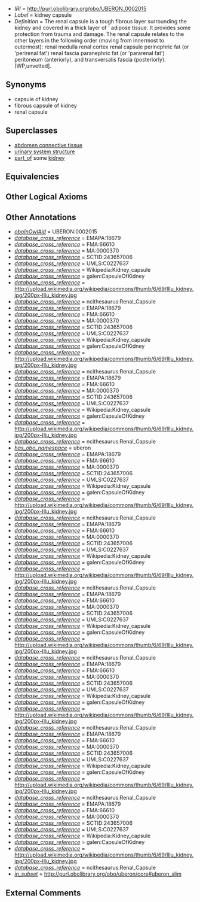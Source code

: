  * *IRI* = http://purl.obolibrary.org/obo/UBERON_0002015
 * *Label* = kidney capsule
 * *Definition* = The renal capsule is a tough fibrous layer surrounding the kidney and covered in a thick layer of ' adipose tissue. It provides some protection from trauma and damage. The renal capsule relates to the other layers in the following order (moving from innermost to outermost): renal medulla renal cortex renal capsule perinephric fat (or 'perirenal fat') renal fascia paranephric fat (or 'pararenal fat') peritoneum (anteriorly), and transversalis fascia (posteriorly). [WP,unvetted].

## Synonyms

 * capsule of kidney
 * fibrous capsule of kidney
 * renal capsule

## Superclasses

 * [abdomen connective tissue](../../UBERON/67/UBERON_0003567.md)
 * [urinary system structure](../../UBERON/54/UBERON_0006554.md)
 * [part_of](../../BFO/50/BFO_0000050.md) some [kidney](../../UBERON/13/UBERON_0002113.md)

## Equivalencies


## Other Logical Axioms


## Other Annotations

 * *[oboInOwl#id](../../id/oboInOwl#id.md)* = UBERON:0002015
 * *[database_cross_reference](../../ef/oboInOwl#hasDbXref.md)* = EMAPA:18679
 * *[database_cross_reference](../../ef/oboInOwl#hasDbXref.md)* = FMA:66610
 * *[database_cross_reference](../../ef/oboInOwl#hasDbXref.md)* = MA:0000370
 * *[database_cross_reference](../../ef/oboInOwl#hasDbXref.md)* = SCTID:243657006
 * *[database_cross_reference](../../ef/oboInOwl#hasDbXref.md)* = UMLS:C0227637
 * *[database_cross_reference](../../ef/oboInOwl#hasDbXref.md)* = Wikipedia:Kidney_capsule
 * *[database_cross_reference](../../ef/oboInOwl#hasDbXref.md)* = galen:CapsuleOfKidney
 * *[database_cross_reference](../../ef/oboInOwl#hasDbXref.md)* = http://upload.wikimedia.org/wikipedia/commons/thumb/6/69/Illu_kidney.jpg/200px-Illu_kidney.jpg
 * *[database_cross_reference](../../ef/oboInOwl#hasDbXref.md)* = ncithesaurus:Renal_Capsule
 * *[database_cross_reference](../../ef/oboInOwl#hasDbXref.md)* = EMAPA:18679
 * *[database_cross_reference](../../ef/oboInOwl#hasDbXref.md)* = FMA:66610
 * *[database_cross_reference](../../ef/oboInOwl#hasDbXref.md)* = MA:0000370
 * *[database_cross_reference](../../ef/oboInOwl#hasDbXref.md)* = SCTID:243657006
 * *[database_cross_reference](../../ef/oboInOwl#hasDbXref.md)* = UMLS:C0227637
 * *[database_cross_reference](../../ef/oboInOwl#hasDbXref.md)* = Wikipedia:Kidney_capsule
 * *[database_cross_reference](../../ef/oboInOwl#hasDbXref.md)* = galen:CapsuleOfKidney
 * *[database_cross_reference](../../ef/oboInOwl#hasDbXref.md)* = http://upload.wikimedia.org/wikipedia/commons/thumb/6/69/Illu_kidney.jpg/200px-Illu_kidney.jpg
 * *[database_cross_reference](../../ef/oboInOwl#hasDbXref.md)* = ncithesaurus:Renal_Capsule
 * *[database_cross_reference](../../ef/oboInOwl#hasDbXref.md)* = EMAPA:18679
 * *[database_cross_reference](../../ef/oboInOwl#hasDbXref.md)* = FMA:66610
 * *[database_cross_reference](../../ef/oboInOwl#hasDbXref.md)* = MA:0000370
 * *[database_cross_reference](../../ef/oboInOwl#hasDbXref.md)* = SCTID:243657006
 * *[database_cross_reference](../../ef/oboInOwl#hasDbXref.md)* = UMLS:C0227637
 * *[database_cross_reference](../../ef/oboInOwl#hasDbXref.md)* = Wikipedia:Kidney_capsule
 * *[database_cross_reference](../../ef/oboInOwl#hasDbXref.md)* = galen:CapsuleOfKidney
 * *[database_cross_reference](../../ef/oboInOwl#hasDbXref.md)* = http://upload.wikimedia.org/wikipedia/commons/thumb/6/69/Illu_kidney.jpg/200px-Illu_kidney.jpg
 * *[database_cross_reference](../../ef/oboInOwl#hasDbXref.md)* = ncithesaurus:Renal_Capsule
 * *[has_obo_namespace](../../ce/oboInOwl#hasOBONamespace.md)* = uberon
 * *[database_cross_reference](../../ef/oboInOwl#hasDbXref.md)* = EMAPA:18679
 * *[database_cross_reference](../../ef/oboInOwl#hasDbXref.md)* = FMA:66610
 * *[database_cross_reference](../../ef/oboInOwl#hasDbXref.md)* = MA:0000370
 * *[database_cross_reference](../../ef/oboInOwl#hasDbXref.md)* = SCTID:243657006
 * *[database_cross_reference](../../ef/oboInOwl#hasDbXref.md)* = UMLS:C0227637
 * *[database_cross_reference](../../ef/oboInOwl#hasDbXref.md)* = Wikipedia:Kidney_capsule
 * *[database_cross_reference](../../ef/oboInOwl#hasDbXref.md)* = galen:CapsuleOfKidney
 * *[database_cross_reference](../../ef/oboInOwl#hasDbXref.md)* = http://upload.wikimedia.org/wikipedia/commons/thumb/6/69/Illu_kidney.jpg/200px-Illu_kidney.jpg
 * *[database_cross_reference](../../ef/oboInOwl#hasDbXref.md)* = ncithesaurus:Renal_Capsule
 * *[database_cross_reference](../../ef/oboInOwl#hasDbXref.md)* = EMAPA:18679
 * *[database_cross_reference](../../ef/oboInOwl#hasDbXref.md)* = FMA:66610
 * *[database_cross_reference](../../ef/oboInOwl#hasDbXref.md)* = MA:0000370
 * *[database_cross_reference](../../ef/oboInOwl#hasDbXref.md)* = SCTID:243657006
 * *[database_cross_reference](../../ef/oboInOwl#hasDbXref.md)* = UMLS:C0227637
 * *[database_cross_reference](../../ef/oboInOwl#hasDbXref.md)* = Wikipedia:Kidney_capsule
 * *[database_cross_reference](../../ef/oboInOwl#hasDbXref.md)* = galen:CapsuleOfKidney
 * *[database_cross_reference](../../ef/oboInOwl#hasDbXref.md)* = http://upload.wikimedia.org/wikipedia/commons/thumb/6/69/Illu_kidney.jpg/200px-Illu_kidney.jpg
 * *[database_cross_reference](../../ef/oboInOwl#hasDbXref.md)* = ncithesaurus:Renal_Capsule
 * *[database_cross_reference](../../ef/oboInOwl#hasDbXref.md)* = EMAPA:18679
 * *[database_cross_reference](../../ef/oboInOwl#hasDbXref.md)* = FMA:66610
 * *[database_cross_reference](../../ef/oboInOwl#hasDbXref.md)* = MA:0000370
 * *[database_cross_reference](../../ef/oboInOwl#hasDbXref.md)* = SCTID:243657006
 * *[database_cross_reference](../../ef/oboInOwl#hasDbXref.md)* = UMLS:C0227637
 * *[database_cross_reference](../../ef/oboInOwl#hasDbXref.md)* = Wikipedia:Kidney_capsule
 * *[database_cross_reference](../../ef/oboInOwl#hasDbXref.md)* = galen:CapsuleOfKidney
 * *[database_cross_reference](../../ef/oboInOwl#hasDbXref.md)* = http://upload.wikimedia.org/wikipedia/commons/thumb/6/69/Illu_kidney.jpg/200px-Illu_kidney.jpg
 * *[database_cross_reference](../../ef/oboInOwl#hasDbXref.md)* = ncithesaurus:Renal_Capsule
 * *[database_cross_reference](../../ef/oboInOwl#hasDbXref.md)* = EMAPA:18679
 * *[database_cross_reference](../../ef/oboInOwl#hasDbXref.md)* = FMA:66610
 * *[database_cross_reference](../../ef/oboInOwl#hasDbXref.md)* = MA:0000370
 * *[database_cross_reference](../../ef/oboInOwl#hasDbXref.md)* = SCTID:243657006
 * *[database_cross_reference](../../ef/oboInOwl#hasDbXref.md)* = UMLS:C0227637
 * *[database_cross_reference](../../ef/oboInOwl#hasDbXref.md)* = Wikipedia:Kidney_capsule
 * *[database_cross_reference](../../ef/oboInOwl#hasDbXref.md)* = galen:CapsuleOfKidney
 * *[database_cross_reference](../../ef/oboInOwl#hasDbXref.md)* = http://upload.wikimedia.org/wikipedia/commons/thumb/6/69/Illu_kidney.jpg/200px-Illu_kidney.jpg
 * *[database_cross_reference](../../ef/oboInOwl#hasDbXref.md)* = ncithesaurus:Renal_Capsule
 * *[database_cross_reference](../../ef/oboInOwl#hasDbXref.md)* = EMAPA:18679
 * *[database_cross_reference](../../ef/oboInOwl#hasDbXref.md)* = FMA:66610
 * *[database_cross_reference](../../ef/oboInOwl#hasDbXref.md)* = MA:0000370
 * *[database_cross_reference](../../ef/oboInOwl#hasDbXref.md)* = SCTID:243657006
 * *[database_cross_reference](../../ef/oboInOwl#hasDbXref.md)* = UMLS:C0227637
 * *[database_cross_reference](../../ef/oboInOwl#hasDbXref.md)* = Wikipedia:Kidney_capsule
 * *[database_cross_reference](../../ef/oboInOwl#hasDbXref.md)* = galen:CapsuleOfKidney
 * *[database_cross_reference](../../ef/oboInOwl#hasDbXref.md)* = http://upload.wikimedia.org/wikipedia/commons/thumb/6/69/Illu_kidney.jpg/200px-Illu_kidney.jpg
 * *[database_cross_reference](../../ef/oboInOwl#hasDbXref.md)* = ncithesaurus:Renal_Capsule
 * *[database_cross_reference](../../ef/oboInOwl#hasDbXref.md)* = EMAPA:18679
 * *[database_cross_reference](../../ef/oboInOwl#hasDbXref.md)* = FMA:66610
 * *[database_cross_reference](../../ef/oboInOwl#hasDbXref.md)* = MA:0000370
 * *[database_cross_reference](../../ef/oboInOwl#hasDbXref.md)* = SCTID:243657006
 * *[database_cross_reference](../../ef/oboInOwl#hasDbXref.md)* = UMLS:C0227637
 * *[database_cross_reference](../../ef/oboInOwl#hasDbXref.md)* = Wikipedia:Kidney_capsule
 * *[database_cross_reference](../../ef/oboInOwl#hasDbXref.md)* = galen:CapsuleOfKidney
 * *[database_cross_reference](../../ef/oboInOwl#hasDbXref.md)* = http://upload.wikimedia.org/wikipedia/commons/thumb/6/69/Illu_kidney.jpg/200px-Illu_kidney.jpg
 * *[database_cross_reference](../../ef/oboInOwl#hasDbXref.md)* = ncithesaurus:Renal_Capsule
 * *[in_subset](../../et/oboInOwl#inSubset.md)* = http://purl.obolibrary.org/obo/uberon/core#uberon_slim

## External Comments


